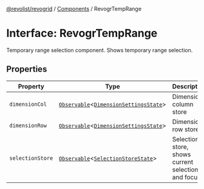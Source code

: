 [@revolist/revogrid](README.md) / [Components](Namespace.Components.md) / RevogrTempRange

# Interface: RevogrTempRange

Temporary range selection component. Shows temporary range selection.

## Properties

| Property | Type | Description | Defined in |
| ------ | ------ | ------ | ------ |
| `dimensionCol` | [`Observable`](TypeAlias.Observable.md)\<[`DimensionSettingsState`](Interface.DimensionSettingsState.md)\> | Dimension column store | [src/components.d.ts:690](https://github.com/revolist/revogrid/blob/4748dc40d552fad7de1d972fe2fbcf7386e67858/src/components.d.ts#L690) |
| `dimensionRow` | [`Observable`](TypeAlias.Observable.md)\<[`DimensionSettingsState`](Interface.DimensionSettingsState.md)\> | Dimension row store | [src/components.d.ts:694](https://github.com/revolist/revogrid/blob/4748dc40d552fad7de1d972fe2fbcf7386e67858/src/components.d.ts#L694) |
| `selectionStore` | [`Observable`](TypeAlias.Observable.md)\<[`SelectionStoreState`](TypeAlias.SelectionStoreState.md)\> | Selection store, shows current selection and focus | [src/components.d.ts:698](https://github.com/revolist/revogrid/blob/4748dc40d552fad7de1d972fe2fbcf7386e67858/src/components.d.ts#L698) |
